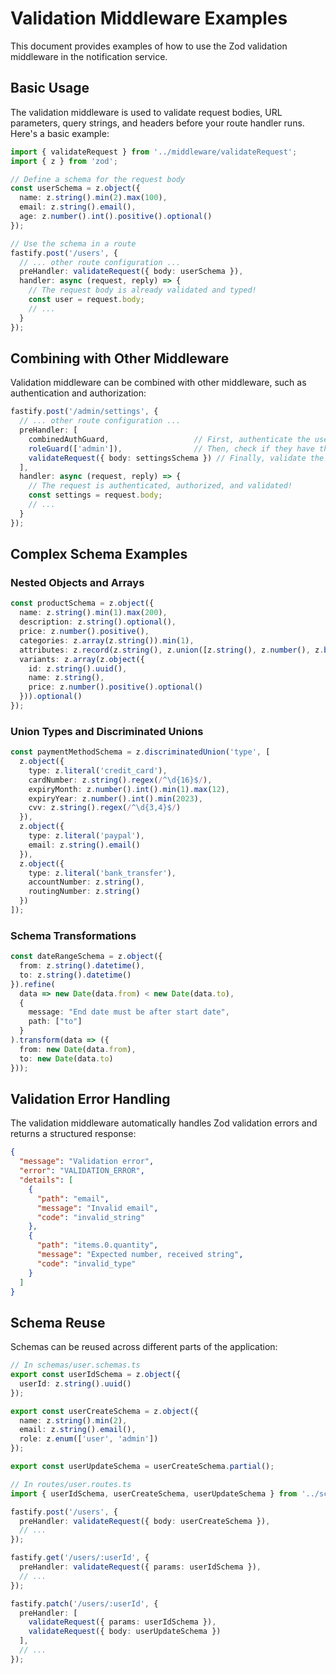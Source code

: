 # Validation Middleware Examples

This document provides examples of how to use the Zod validation middleware in the notification service.

## Basic Usage

The validation middleware is used to validate request bodies, URL parameters, query strings, and headers before your route handler runs. Here's a basic example:

```typescript
import { validateRequest } from '../middleware/validateRequest';
import { z } from 'zod';

// Define a schema for the request body
const userSchema = z.object({
  name: z.string().min(2).max(100),
  email: z.string().email(),
  age: z.number().int().positive().optional()
});

// Use the schema in a route
fastify.post('/users', {
  // ... other route configuration ...
  preHandler: validateRequest({ body: userSchema }),
  handler: async (request, reply) => {
    // The request body is already validated and typed!
    const user = request.body;
    // ...
  }
});
```

## Combining with Other Middleware

Validation middleware can be combined with other middleware, such as authentication and authorization:

```typescript
fastify.post('/admin/settings', {
  // ... other route configuration ...
  preHandler: [
    combinedAuthGuard,                   // First, authenticate the user
    roleGuard(['admin']),                // Then, check if they have the admin role
    validateRequest({ body: settingsSchema }) // Finally, validate the request body
  ],
  handler: async (request, reply) => {
    // The request is authenticated, authorized, and validated!
    const settings = request.body;
    // ...
  }
});
```

## Complex Schema Examples

### Nested Objects and Arrays

```typescript
const productSchema = z.object({
  name: z.string().min(1).max(200),
  description: z.string().optional(),
  price: z.number().positive(),
  categories: z.array(z.string()).min(1),
  attributes: z.record(z.string(), z.union([z.string(), z.number(), z.boolean()])),
  variants: z.array(z.object({
    id: z.string().uuid(),
    name: z.string(),
    price: z.number().positive().optional()
  })).optional()
});
```

### Union Types and Discriminated Unions

```typescript
const paymentMethodSchema = z.discriminatedUnion('type', [
  z.object({
    type: z.literal('credit_card'),
    cardNumber: z.string().regex(/^\d{16}$/),
    expiryMonth: z.number().int().min(1).max(12),
    expiryYear: z.number().int().min(2023),
    cvv: z.string().regex(/^\d{3,4}$/)
  }),
  z.object({
    type: z.literal('paypal'),
    email: z.string().email()
  }),
  z.object({
    type: z.literal('bank_transfer'),
    accountNumber: z.string(),
    routingNumber: z.string()
  })
]);
```

### Schema Transformations

```typescript
const dateRangeSchema = z.object({
  from: z.string().datetime(),
  to: z.string().datetime()
}).refine(
  data => new Date(data.from) < new Date(data.to),
  {
    message: "End date must be after start date",
    path: ["to"]
  }
).transform(data => ({
  from: new Date(data.from),
  to: new Date(data.to)
}));
```

## Validation Error Handling

The validation middleware automatically handles Zod validation errors and returns a structured response:

```json
{
  "message": "Validation error",
  "error": "VALIDATION_ERROR",
  "details": [
    {
      "path": "email",
      "message": "Invalid email",
      "code": "invalid_string"
    },
    {
      "path": "items.0.quantity",
      "message": "Expected number, received string",
      "code": "invalid_type"
    }
  ]
}
```

## Schema Reuse

Schemas can be reused across different parts of the application:

```typescript
// In schemas/user.schemas.ts
export const userIdSchema = z.object({
  userId: z.string().uuid()
});

export const userCreateSchema = z.object({
  name: z.string().min(2),
  email: z.string().email(),
  role: z.enum(['user', 'admin'])
});

export const userUpdateSchema = userCreateSchema.partial();

// In routes/user.routes.ts
import { userIdSchema, userCreateSchema, userUpdateSchema } from '../schemas/user.schemas';

fastify.post('/users', {
  preHandler: validateRequest({ body: userCreateSchema }),
  // ...
});

fastify.get('/users/:userId', {
  preHandler: validateRequest({ params: userIdSchema }),
  // ...
});

fastify.patch('/users/:userId', {
  preHandler: [
    validateRequest({ params: userIdSchema }),
    validateRequest({ body: userUpdateSchema })
  ],
  // ...
});
``` 